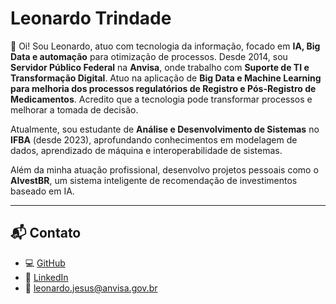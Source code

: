 # Leonardo Trindade

👋 Oi! Sou Leonardo, atuo com tecnologia da informação, focado em **IA, Big Data e automação** para otimização de processos. Desde 2014, sou **Servidor Público Federal** na **Anvisa**, onde trabalho com **Suporte de TI e Transformação Digital**. Atuo na aplicação de **Big Data e Machine Learning para melhoria dos processos regulatórios de Registro e Pós-Registro de Medicamentos**. Acredito que a tecnologia pode transformar processos e melhorar a tomada de decisão.

Atualmente, sou estudante de **Análise e Desenvolvimento de Sistemas** no **IFBA** (desde 2023), aprofundando conhecimentos em modelagem de dados, aprendizado de máquina e interoperabilidade de sistemas.

Além da minha atuação profissional, desenvolvo projetos pessoais como o **AIvestBR**, um sistema inteligente de recomendação de investimentos baseado em IA.

---

## 📬 Contato
- 💻 [GitHub](https://github.com/leotavo)
- 💼 [LinkedIn](https://www.linkedin.com/in/leotavo/)
- 📧 [leonardo.jesus@anvisa.gov.br](mailto:leonardo.jesus@anvisa.gov.br)
